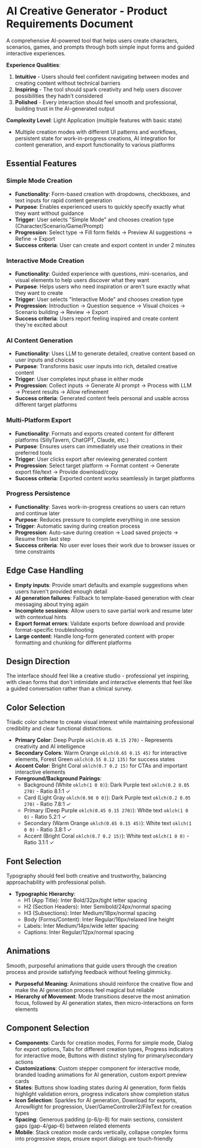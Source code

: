 # AI Creative Generator - Product Requirements Document

A comprehensive AI-powered tool that helps users create characters, scenarios, games, and prompts through both simple input forms and guided interactive experiences.

**Experience Qualities**:
1. **Intuitive** - Users should feel confident navigating between modes and creating content without technical barriers
2. **Inspiring** - The tool should spark creativity and help users discover possibilities they hadn't considered
3. **Polished** - Every interaction should feel smooth and professional, building trust in the AI-generated output

**Complexity Level**: Light Application (multiple features with basic state)
- Multiple creation modes with different UI patterns and workflows, persistent state for work-in-progress creations, AI integration for content generation, and export functionality to various platforms

## Essential Features

### Simple Mode Creation
- **Functionality**: Form-based creation with dropdowns, checkboxes, and text inputs for rapid content generation
- **Purpose**: Enables experienced users to quickly specify exactly what they want without guidance
- **Trigger**: User selects "Simple Mode" and chooses creation type (Character/Scenario/Game/Prompt)
- **Progression**: Select type → Fill form fields → Preview AI suggestions → Refine → Export
- **Success criteria**: User can create and export content in under 2 minutes

### Interactive Mode Creation
- **Functionality**: Guided experience with questions, mini-scenarios, and visual elements to help users discover what they want
- **Purpose**: Helps users who need inspiration or aren't sure exactly what they want to create
- **Trigger**: User selects "Interactive Mode" and chooses creation type
- **Progression**: Introduction → Question sequence → Visual choices → Scenario building → Review → Export
- **Success criteria**: Users report feeling inspired and create content they're excited about

### AI Content Generation
- **Functionality**: Uses LLM to generate detailed, creative content based on user inputs and choices
- **Purpose**: Transforms basic user inputs into rich, detailed creative content
- **Trigger**: User completes input phase in either mode
- **Progression**: Collect inputs → Generate AI prompt → Process with LLM → Present results → Allow refinement
- **Success criteria**: Generated content feels personal and usable across different target platforms

### Multi-Platform Export
- **Functionality**: Formats and exports created content for different platforms (SillyTavern, ChatGPT, Claude, etc.)
- **Purpose**: Ensures users can immediately use their creations in their preferred tools
- **Trigger**: User clicks export after reviewing generated content
- **Progression**: Select target platform → Format content → Generate export file/text → Provide download/copy
- **Success criteria**: Exported content works seamlessly in target platforms

### Progress Persistence
- **Functionality**: Saves work-in-progress creations so users can return and continue later
- **Purpose**: Reduces pressure to complete everything in one session
- **Trigger**: Automatic saving during creation process
- **Progression**: Auto-save during creation → Load saved projects → Resume from last step
- **Success criteria**: No user ever loses their work due to browser issues or time constraints

## Edge Case Handling

- **Empty inputs**: Provide smart defaults and example suggestions when users haven't provided enough detail
- **AI generation failures**: Fallback to template-based generation with clear messaging about trying again
- **Incomplete sessions**: Allow users to save partial work and resume later with contextual hints
- **Export format errors**: Validate exports before download and provide format-specific troubleshooting
- **Large content**: Handle long-form generated content with proper formatting and chunking for different platforms

## Design Direction

The interface should feel like a creative studio - professional yet inspiring, with clean forms that don't intimidate and interactive elements that feel like a guided conversation rather than a clinical survey.

## Color Selection

Triadic color scheme to create visual interest while maintaining professional credibility and clear functional distinctions.

- **Primary Color**: Deep Purple `oklch(0.45 0.15 270)` - Represents creativity and AI intelligence
- **Secondary Colors**: Warm Orange `oklch(0.65 0.15 45)` for interactive elements, Forest Green `oklch(0.55 0.12 135)` for success states
- **Accent Color**: Bright Coral `oklch(0.7 0.2 15)` for CTAs and important interactive elements
- **Foreground/Background Pairings**: 
  - Background (White `oklch(1 0 0)`): Dark Purple text `oklch(0.2 0.05 270)` - Ratio 8.1:1 ✓
  - Card (Light Gray `oklch(0.98 0 0)`): Dark Purple text `oklch(0.2 0.05 270)` - Ratio 7.8:1 ✓
  - Primary (Deep Purple `oklch(0.45 0.15 270)`): White text `oklch(1 0 0)` - Ratio 5.2:1 ✓
  - Secondary (Warm Orange `oklch(0.65 0.15 45)`): White text `oklch(1 0 0)` - Ratio 3.8:1 ✓
  - Accent (Bright Coral `oklch(0.7 0.2 15)`): White text `oklch(1 0 0)` - Ratio 3.1:1 ✓

## Font Selection

Typography should feel both creative and trustworthy, balancing approachability with professional polish.

- **Typographic Hierarchy**:
  - H1 (App Title): Inter Bold/32px/tight letter spacing
  - H2 (Section Headers): Inter Semibold/24px/normal spacing  
  - H3 (Subsections): Inter Medium/18px/normal spacing
  - Body (Forms/Content): Inter Regular/16px/relaxed line height
  - Labels: Inter Medium/14px/wide letter spacing
  - Captions: Inter Regular/12px/normal spacing

## Animations

Smooth, purposeful animations that guide users through the creation process and provide satisfying feedback without feeling gimmicky.

- **Purposeful Meaning**: Animations should reinforce the creative flow and make the AI generation process feel magical but reliable
- **Hierarchy of Movement**: Mode transitions deserve the most animation focus, followed by AI generation states, then micro-interactions on form elements

## Component Selection

- **Components**: Cards for creation modes, Forms for simple mode, Dialog for export options, Tabs for different creation types, Progress indicators for interactive mode, Buttons with distinct styling for primary/secondary actions
- **Customizations**: Custom stepper component for interactive mode, branded loading animations for AI generation, custom export preview cards
- **States**: Buttons show loading states during AI generation, form fields highlight validation errors, progress indicators show completion status
- **Icon Selection**: Sparkles for AI generation, Download for exports, ArrowRight for progression, User/GameController2/FileText for creation types
- **Spacing**: Generous padding (p-6/p-8) for main sections, consistent gaps (gap-4/gap-6) between related elements
- **Mobile**: Stack creation mode cards vertically, collapse complex forms into progressive steps, ensure export dialogs are touch-friendly